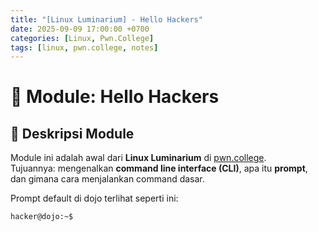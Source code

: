 ```yaml
---
title: "[Linux Luminarium] - Hello Hackers"
date: 2025-09-09 17:00:00 +0700
categories: [Linux, Pwn.College]
tags: [linux, pwn.college, notes]
---
```


# 🐧 Module: Hello Hackers

## 📌 Deskripsi Module

Module ini adalah awal dari **Linux Luminarium** di [pwn.college](https://pwn.college).  
Tujuannya: mengenalkan **command line interface (CLI)**, apa itu **prompt**, dan gimana cara menjalankan command dasar.

Prompt default di dojo terlihat seperti ini:

```text
hacker@dojo:~$
```
